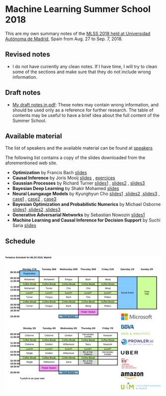 # Machine Learning Summer School 2018

This are my own summary notes of the [MLSS 2018 held at Universidad Autónoma de
Madrid](http://mlss.ii.uam.es/mlss2018/index.html), Spain from Aug. 27 to Sep.
7, 2018.

## Revised notes

- I do not have currently any clean notes. If I have time, I will try to clean some of
the sections and make sure that they do not include wrong information.

## Draft notes

- [My draft notes in pdf](main.pdf): These notes may contain wrong information,
  and should be used only as a reference for further research. The table of
contents may be useful to have a brief idea about the full content of the
Summer School.

## Available material

The list of speakers and the available material can be found at [speakers](http://mlss.ii.uam.es/mlss2018/speakers.html)

The following list contains a copy of the slides downloaded from the
aforementioned web site.

- **Optimization** by Francis Bach [slides](slides/francis_bach_optimization/bach.pdf)
- **Causal Inference** by Joris Mooij
[slides](slides/joris_mooij_causal_inference/mooij.pdf)
, [exercices](slides/joris_mooij_causal_inference/mooij_ex.pdf)
- **Gaussian Processes** by Richard Turner [slides1](slides/richard_turner_gaussian_processes/turner1.pdf)
, [slides2](slides/richard_turner_gaussian_processes/turner2.pdf)
, [slides3](slides/richard_turner_gaussian_processes/turner3.pdf)
- **Bayesian Deep Learning** by Shakir Mohamed [slides](slides/shakir_mohamed_bayesian_deep_learning/mohamed.pdf)
- **Neural Laungauge Models** by Kyunghyun Cho
 [slides1](slides/kyunghyun_cho_neural_language_models/cho1.pptx)
,[slides2](slides/kyunghyun_cho_neural_language_models/cho2.pptx)
,[slides3](slides/kyunghyun_cho_neural_language_models/cho3.pptx)
,  [case1](slides/kyunghyun_cho_neural_language_models/cho_case1.pptx)
,  [case2](slides/kyunghyun_cho_neural_language_models/cho_case2.pptx)
,  [case3](slides/kyunghyun_cho_neural_language_models/cho_case3.pptx)
- **Bayesian Optimization and Probabilistic Numerics** by Michael Osborne [slides1](slides/michael_osborne_bayesian_optimization_and_prob_numerics/osborne1.pdf)
,[slides2](slides/michael_osborne_bayesian_optimization_and_prob_numerics/osborne2.pdf)
,[slides3](slides/michael_osborne_bayesian_optimization_and_prob_numerics/osborne3.pdf)
- **Generative Adversarial Networks** by Sebastian Nowozin
  [slides1](slides/sebastian_nowozin_gans/gans.pdf)
- **Machine Learning and Causal Inference for Decision Support** by Suchi Saria [slides](slides/suchi_saria_ml_causal_inference_decision/saria.pdf)


## Schedule

<p align="center">
  <img alt="schedule" src="figures/schedule_MLSS_2018_logos.svg" vspace="20" widht="80%"/>
</p>
